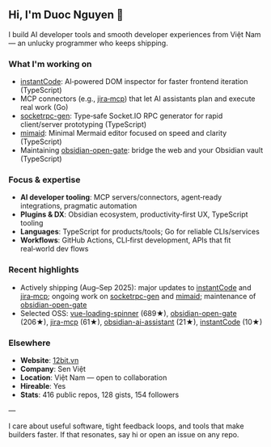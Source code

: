 ## Hi, I'm Duoc Nguyen 👋

I build AI developer tools and smooth developer experiences from Việt Nam — an unlucky programmer who keeps shipping.

### What I'm working on
- [instantCode](https://github.com/nguyenvanduocit/instantCode): AI‑powered DOM inspector for faster frontend iteration (TypeScript)
- MCP connectors (e.g., [jira‑mcp](https://github.com/nguyenvanduocit/jira-mcp)) that let AI assistants plan and execute real work (Go)
- [socketrpc-gen](https://github.com/nguyenvanduocit/socketrpc-gen): Type‑safe Socket.IO RPC generator for rapid client/server prototyping (TypeScript)
- [mimaid](https://github.com/nguyenvanduocit/mimaid): Minimal Mermaid editor focused on speed and clarity (TypeScript)
- Maintaining [obsidian-open-gate](https://github.com/nguyenvanduocit/obsidian-open-gate): bridge the web and your Obsidian vault (TypeScript)

### Focus & expertise
- **AI developer tooling**: MCP servers/connectors, agent‑ready integrations, pragmatic automation
- **Plugins & DX**: Obsidian ecosystem, productivity‑first UX, TypeScript tooling
- **Languages**: TypeScript for products/tools; Go for reliable CLIs/services
- **Workflows**: GitHub Actions, CLI‑first development, APIs that fit real‑world dev flows

### Recent highlights
- Actively shipping (Aug–Sep 2025): major updates to [instantCode](https://github.com/nguyenvanduocit/instantCode) and [jira‑mcp](https://github.com/nguyenvanduocit/jira-mcp); ongoing work on [socketrpc-gen](https://github.com/nguyenvanduocit/socketrpc-gen) and [mimaid](https://github.com/nguyenvanduocit/mimaid); maintenance of [obsidian-open-gate](https://github.com/nguyenvanduocit/obsidian-open-gate)
- Selected OSS: [vue-loading-spinner](https://github.com/nguyenvanduocit/vue-loading-spinner) (689★), [obsidian-open-gate](https://github.com/nguyenvanduocit/obsidian-open-gate) (206★), [jira-mcp](https://github.com/nguyenvanduocit/jira-mcp) (61★), [obsidian-ai-assistant](https://github.com/nguyenvanduocit/obsidian-ai-assistant) (21★), [instantCode](https://github.com/nguyenvanduocit/instantCode) (10★)

### Elsewhere
- **Website**: [12bit.vn](https://12bit.vn)
- **Company**: Sen Việt
- **Location**: Việt Nam — open to collaboration
- **Hireable**: Yes
- **Stats**: 416 public repos, 128 gists, 154 followers

—

I care about useful software, tight feedback loops, and tools that make builders faster. If that resonates, say hi or open an issue on any repo.
